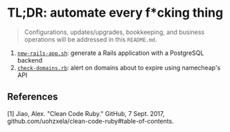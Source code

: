 # TL;DR: automate every f*cking thing

> Configurations, updates/upgrades, bookkeeping, and business operations will be addressed in this `README.md`.

1. [`new-rails-app.sh`](./new-rails-app.sh): generate a Rails application with a PostgreSQL backend
2. [`check-domains.rb`](./check-domains.rb): alert on domains about to expire using namecheap's API

## References

[1] Jiao, Alex. "Clean Code Ruby." GitHub, 7 Sept. 2017, github.com/uohzxela/clean-code-ruby#table-of-contents.
